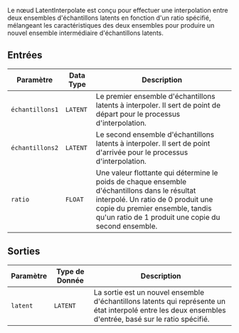 
Le nœud LatentInterpolate est conçu pour effectuer une interpolation entre deux ensembles d'échantillons latents en fonction d'un ratio spécifié, mélangeant les caractéristiques des deux ensembles pour produire un nouvel ensemble intermédiaire d'échantillons latents.

## Entrées

| Paramètre    | Data Type | Description |
|--------------|-------------|-------------|
| `échantillons1`   | `LATENT`    | Le premier ensemble d'échantillons latents à interpoler. Il sert de point de départ pour le processus d'interpolation. |
| `échantillons2`   | `LATENT`    | Le second ensemble d'échantillons latents à interpoler. Il sert de point d'arrivée pour le processus d'interpolation. |
| `ratio`      | `FLOAT`     | Une valeur flottante qui détermine le poids de chaque ensemble d'échantillons dans le résultat interpolé. Un ratio de 0 produit une copie du premier ensemble, tandis qu'un ratio de 1 produit une copie du second ensemble. |

## Sorties

| Paramètre | Type de Donnée | Description |
|-----------|-------------|-------------|
| `latent`  | `LATENT`    | La sortie est un nouvel ensemble d'échantillons latents qui représente un état interpolé entre les deux ensembles d'entrée, basé sur le ratio spécifié. |
